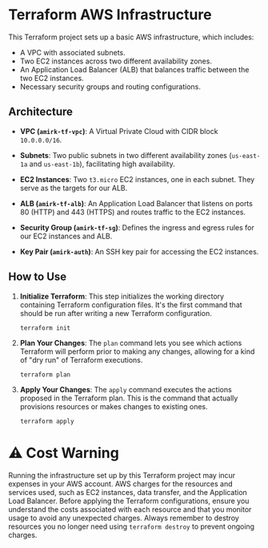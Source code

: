 # Terraform AWS Infrastructure

This Terraform project sets up a basic AWS infrastructure, which includes:

- A VPC with associated subnets.
- Two EC2 instances across two different availability zones.
- An Application Load Balancer (ALB) that balances traffic between the two EC2 instances.
- Necessary security groups and routing configurations.

## Architecture

- **VPC (`amirk-tf-vpc`)**: A Virtual Private Cloud with CIDR block `10.0.0.0/16`.
  
- **Subnets**: Two public subnets in two different availability zones (`us-east-1a` and `us-east-1b`), facilitating high availability.

- **EC2 Instances**: Two `t3.micro` EC2 instances, one in each subnet. They serve as the targets for our ALB.

- **ALB (`amirk-tf-alb`)**: An Application Load Balancer that listens on ports 80 (HTTP) and 443 (HTTPS) and routes traffic to the EC2 instances.

- **Security Group (`amirk-tf-sg`)**: Defines the ingress and egress rules for our EC2 instances and ALB.

- **Key Pair (`amirk-auth`)**: An SSH key pair for accessing the EC2 instances.

## How to Use

1. **Initialize Terraform**:
   This step initializes the working directory containing Terraform configuration files. It's the first command that should be run after writing a new Terraform configuration.
   ```
   terraform init
2. **Plan Your Changes**:
   The `plan` command lets you see which actions Terraform will perform prior to making any changes, allowing for a kind of "dry run" of Terraform executions.
   ```
   terraform plan
3. **Apply Your Changes**:
   The `apply` command executes the actions proposed in the Terraform plan. This is the command that actually provisions resources or makes changes to existing ones.
   ```
   terraform apply

# ⚠️ Cost Warning
Running the infrastructure set up by this Terraform project may incur expenses in your AWS account. 
AWS charges for the resources and services used, such as EC2 instances, data transfer, and the Application Load Balancer. 
Before applying the Terraform configurations, ensure you understand the costs associated with each resource and that you monitor usage to avoid any unexpected charges. 
Always remember to destroy resources you no longer need using `terraform destroy` to prevent ongoing charges.